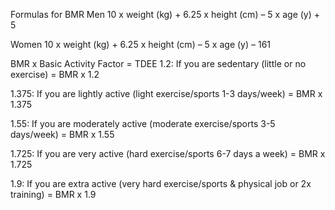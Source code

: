 Formulas for BMR
Men
10 x weight (kg) + 6.25 x height (cm) – 5 x age (y) + 5
    
Women
10 x weight (kg) + 6.25 x height (cm) – 5 x age (y) – 161

BMR x Basic Activity Factor = TDEE
1.2: If you are sedentary (little or no exercise) = BMR x 1.2

1.375: If you are lightly active (light exercise/sports 1-3 days/week) = BMR x 1.375

1.55: If you are moderately active (moderate exercise/sports 3-5 days/week) = BMR x 1.55

1.725: If you are very active (hard exercise/sports 6-7 days a week) = BMR x 1.725

1.9: If you are extra active (very hard exercise/sports & physical job or 2x training) = BMR x 1.9

